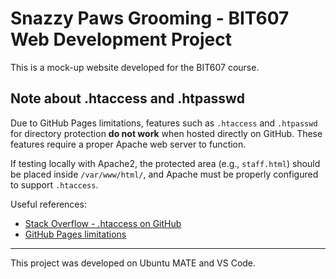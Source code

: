 # Snazzy Paws Grooming - BIT607 Web Development Project

This is a mock-up website developed for the BIT607 course.

## Note about .htaccess and .htpasswd

Due to GitHub Pages limitations, features such as `.htaccess` and `.htpasswd` for directory protection **do not work** when hosted directly on GitHub. These features require a proper Apache web server to function.

If testing locally with Apache2, the protected area (e.g., `staff.html`) should be placed inside `/var/www/html/`, and Apache must be properly configured to support `.htaccess`.

Useful references:
- [Stack Overflow - .htaccess on GitHub](https://stackoverflow.com/questions/49504774/does-github-support-htaccess)
- [GitHub Pages limitations](https://docs.github.com/en/pages/getting-started-with-github-pages/about-github-pages#usage-limits)

---
This project was developed on Ubuntu MATE and VS Code.
